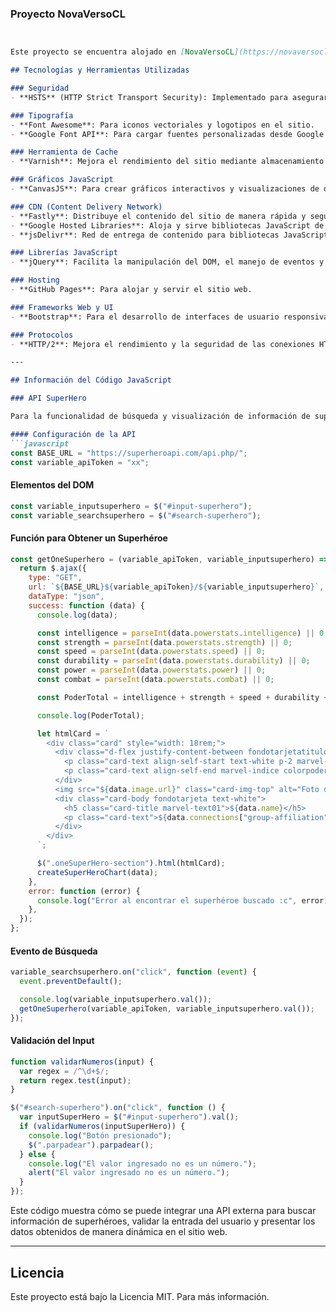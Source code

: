
### Proyecto NovaVersoCL
```markdown


Este proyecto se encuentra alojado en [NovaVersoCL](https://novaversocl.github.io).

## Tecnologías y Herramientas Utilizadas

### Seguridad
- **HSTS** (HTTP Strict Transport Security): Implementado para asegurar que las conexiones al sitio sean siempre a través de HTTPS.

### Tipografía
- **Font Awesome**: Para iconos vectoriales y logotipos en el sitio.
- **Google Font API**: Para cargar fuentes personalizadas desde Google Fonts.

### Herramienta de Cache
- **Varnish**: Mejora el rendimiento del sitio mediante almacenamiento en caché HTTP.

### Gráficos JavaScript
- **CanvasJS**: Para crear gráficos interactivos y visualizaciones de datos.

### CDN (Content Delivery Network)
- **Fastly**: Distribuye el contenido del sitio de manera rápida y segura.
- **Google Hosted Libraries**: Aloja y sirve bibliotecas JavaScript de manera eficiente.
- **jsDelivr**: Red de entrega de contenido para bibliotecas JavaScript y otros activos estáticos.

### Librerías JavaScript
- **jQuery**: Facilita la manipulación del DOM, el manejo de eventos y las interacciones AJAX.

### Hosting
- **GitHub Pages**: Para alojar y servir el sitio web.

### Frameworks Web y UI
- **Bootstrap**: Para el desarrollo de interfaces de usuario responsivas y móviles.

### Protocolos
- **HTTP/2**: Mejora el rendimiento y la seguridad de las conexiones HTTP.

---

## Información del Código JavaScript

### API SuperHero

Para la funcionalidad de búsqueda y visualización de información de superhéroes, se ha empleado la API de SuperHero con el siguiente código:

#### Configuración de la API
```javascript
const BASE_URL = "https://superheroapi.com/api.php/";
const variable_apiToken = "xx";
```

#### Elementos del DOM
```javascript
const variable_inputsuperhero = $("#input-superhero");
const variable_searchsuperhero = $("#search-superhero");
```

#### Función para Obtener un Superhéroe
```javascript
const getOneSuperhero = (variable_apiToken, variable_inputsuperhero) => {
  return $.ajax({
    type: "GET",
    url: `${BASE_URL}${variable_apiToken}/${variable_inputsuperhero}`,
    dataType: "json",
    success: function (data) {
      console.log(data);

      const intelligence = parseInt(data.powerstats.intelligence) || 0;
      const strength = parseInt(data.powerstats.strength) || 0;
      const speed = parseInt(data.powerstats.speed) || 0;
      const durability = parseInt(data.powerstats.durability) || 0;
      const power = parseInt(data.powerstats.power) || 0;
      const combat = parseInt(data.powerstats.combat) || 0;

      const PoderTotal = intelligence + strength + speed + durability + power + combat;

      console.log(PoderTotal);

      let htmlCard = `
        <div class="card" style="width: 18rem;">
          <div class="d-flex justify-content-between fondotarjetatitulo">
            <p class="card-text align-self-start text-white p-2 marvel-indice">ID: ${data.id}</p>
            <p class="card-text align-self-end marvel-indice colorpoder p-2">Poder Total: ${PoderTotal}</p>
          </div>
          <img src="${data.image.url}" class="card-img-top" alt="Foto de ${data.name}">
          <div class="card-body fondotarjeta text-white">
            <h5 class="card-title marvel-text01">${data.name}</h5>
            <p class="card-text">${data.connections["group-affiliation"]}</p>
          </div>
        </div>
      `;

      $(".oneSuperHero-section").html(htmlCard);
      createSuperHeroChart(data);
    },
    error: function (error) {
      console.log("Error al encontrar el superhéroe buscado :c", error);
    },
  });
};
```

#### Evento de Búsqueda
```javascript
variable_searchsuperhero.on("click", function (event) {
  event.preventDefault();

  console.log(variable_inputsuperhero.val());
  getOneSuperhero(variable_apiToken, variable_inputsuperhero.val());
});
```

#### Validación del Input
```javascript
function validarNumeros(input) {
  var regex = /^\d+$/;
  return regex.test(input);
}

$("#search-superhero").on("click", function () {
  var inputSuperHero = $("#input-superhero").val();
  if (validarNumeros(inputSuperHero)) {
    console.log("Botón presionado");
    $(".parpadear").parpadear();
  } else {
    console.log("El valor ingresado no es un número.");
    alert("El valor ingresado no es un número.");
  }
});
```

Este código muestra cómo se puede integrar una API externa para buscar información de superhéroes, validar la entrada del usuario y presentar los datos obtenidos de manera dinámica en el sitio web.

---

## Licencia

Este proyecto está bajo la Licencia MIT. Para más información.
```


